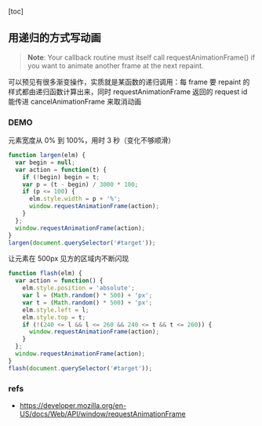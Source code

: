 [toc]
## 用递归的方式写动画
> <b>Note</b>: Your callback routine must itself call requestAnimationFrame() if you want to animate another frame at the next repaint.

可以预见有很多渐变操作，实质就是某函数的递归调用：每 frame 要 repaint 的样式都由递归函数计算出来，同时 requestAnimationFrame 返回的 request id 能传进 cancelAnimationFrame 来取消动画  
### DEMO
元素宽度从 0% 到 100%，用时 3 秒（变化不够顺滑）  
```javascript
function largen(elm) {
  var begin = null;
  var action = function(t) {
    if (!begin) begin = t;
    var p = (t - begin) / 3000 * 100;
    if (p <= 100) {
      elm.style.width = p + '%';
      window.requestAnimationFrame(action);
    }
  };
  window.requestAnimationFrame(action);
}
largen(document.querySelector('#target'));
```

让元素在 500px 见方的区域内不断闪现  
```javascript
function flash(elm) {
  var action = function() {
    elm.style.position = 'absolute';
    var l = (Math.random() * 500) + 'px';
    var t = (Math.random() * 500) + 'px';
    elm.style.left = l;
    elm.style.top = t;
    if (!(240 <= l && l <= 260 && 240 <= t && t <= 260)) {
      window.requestAnimationFrame(action);
    }
  };
  window.requestAnimationFrame(action);
}
flash(document.querySelector('#target'));
```

### refs
- https://developer.mozilla.org/en-US/docs/Web/API/window/requestAnimationFrame
